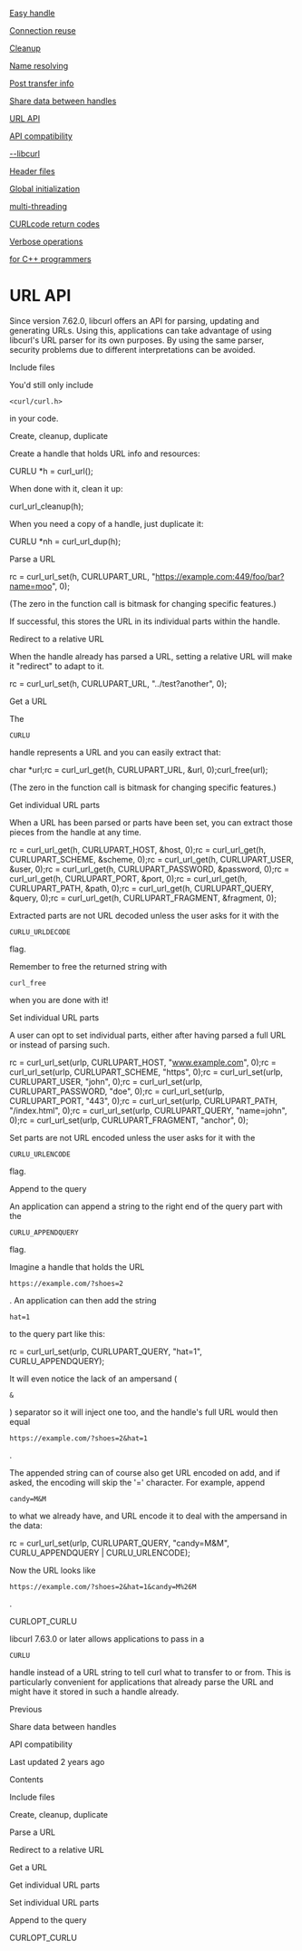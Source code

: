 <a href="easyhandle.html" class="navButton-94f2579c--pageItemWithChildrenNested-2c5d8183--navButtonClickable-161b88ca">

<span class="text-4505230f--UIH300-2063425d--textContentFamily-49a318e1--navButtonLabel-14a4968f">Easy handle</span>

</a>

<a href="connectionreuse.html" class="navButton-94f2579c--pageItemWithChildrenNested-2c5d8183--navButtonClickable-161b88ca">

<span class="text-4505230f--UIH300-2063425d--textContentFamily-49a318e1--navButtonLabel-14a4968f">Connection reuse</span>

</a>

<a href="cleanup.html" class="navButton-94f2579c--pageItemWithChildrenNested-2c5d8183--navButtonClickable-161b88ca">

<span class="text-4505230f--UIH300-2063425d--textContentFamily-49a318e1--navButtonLabel-14a4968f">Cleanup</span>

</a>

<a href="names.html" class="navButton-94f2579c--pageItemWithChildrenNested-2c5d8183--navButtonClickable-161b88ca">

<span class="text-4505230f--UIH300-2063425d--textContentFamily-49a318e1--navButtonLabel-14a4968f">Name resolving</span>

</a>

<a href="getinfo.html" class="navButton-94f2579c--pageItemWithChildrenNested-2c5d8183--navButtonClickable-161b88ca">

<span class="text-4505230f--UIH300-2063425d--textContentFamily-49a318e1--navButtonLabel-14a4968f">Post transfer info</span>

</a>

<a href="sharing.html" class="navButton-94f2579c--pageItemWithChildrenNested-2c5d8183--navButtonClickable-161b88ca">

<span class="text-4505230f--UIH300-2063425d--textContentFamily-49a318e1--navButtonLabel-14a4968f">Share data between handles</span>

</a>

<a href="url.html" class="navButton-94f2579c--pageItemWithChildrenNested-2c5d8183--navButtonClickable-161b88ca--navButtonOpened-6a88552e">

<span class="text-4505230f--UIH300-2063425d--textContentFamily-49a318e1--navButtonLabel-14a4968f">URL API</span>

</a>

<a href="api.html" class="navButton-94f2579c--pageItemWithChildrenNested-2c5d8183--navButtonClickable-161b88ca">

<span class="text-4505230f--UIH300-2063425d--textContentFamily-49a318e1--navButtonLabel-14a4968f">API compatibility</span>

</a>

<a href="libcurl.html" class="navButton-94f2579c--pageItemWithChildrenNested-2c5d8183--navButtonClickable-161b88ca">

<span class="text-4505230f--UIH300-2063425d--textContentFamily-49a318e1--navButtonLabel-14a4968f">--libcurl</span>

</a>

<a href="headers.html" class="navButton-94f2579c--pageItemWithChildrenNested-2c5d8183--navButtonClickable-161b88ca">

<span class="text-4505230f--UIH300-2063425d--textContentFamily-49a318e1--navButtonLabel-14a4968f">Header files</span>

</a>

<a href="globalinit.html" class="navButton-94f2579c--pageItemWithChildrenNested-2c5d8183--navButtonClickable-161b88ca">

<span class="text-4505230f--UIH300-2063425d--textContentFamily-49a318e1--navButtonLabel-14a4968f">Global initialization</span>

</a>

<a href="threading.html" class="navButton-94f2579c--pageItemWithChildrenNested-2c5d8183--navButtonClickable-161b88ca">

<span class="text-4505230f--UIH300-2063425d--textContentFamily-49a318e1--navButtonLabel-14a4968f">multi-threading</span>

</a>

<a href="curlcode.html" class="navButton-94f2579c--pageItemWithChildrenNested-2c5d8183--navButtonClickable-161b88ca">

<span class="text-4505230f--UIH300-2063425d--textContentFamily-49a318e1--navButtonLabel-14a4968f">CURLcode return codes</span>

</a>

<a href="verbose.html" class="navButton-94f2579c--pageItemWithChildrenNested-2c5d8183--navButtonClickable-161b88ca">

<span class="text-4505230f--UIH300-2063425d--textContentFamily-49a318e1--navButtonLabel-14a4968f">Verbose operations</span>

</a>

<a href="cplusplus.html" class="navButton-94f2579c--pageItemWithChildrenNested-2c5d8183--navButtonClickable-161b88ca">

<span class="text-4505230f--UIH300-2063425d--textContentFamily-49a318e1--navButtonLabel-14a4968f">for C++ programmers</span>

</a>

# <span class="text-4505230f--DisplayH900-bfb998fa--textContentFamily-49a318e1">URL API</span>

<span class="text-4505230f--UIH300-2063425d--textUIFamily-5ebd8e40--text-8ee2c8b2">

</span>

<span class="text-4505230f--UIH300-2063425d--textUIFamily-5ebd8e40--text-8ee2c8b2">

</span>

<span class="text-4505230f--TextH400-3033861f--textContentFamily-49a318e1">

<span data-key="0728533b55464c3eb1f3871bb4a95ea2">

<span data-offset-key="0728533b55464c3eb1f3871bb4a95ea2:0">Since version 7.62.0, libcurl offers an API for parsing, updating and generating URLs. Using this, applications can take advantage of using libcurl's URL parser for its own purposes. By using the same parser, security problems due to different interpretations can be avoided.</span>

</span>

</span>

<span class="text-4505230f--HeadingH700-04e1a2a3--textContentFamily-49a318e1">

<span data-key="0ac02092041545b0bd1b70baaabca5fd">

<span data-offset-key="0ac02092041545b0bd1b70baaabca5fd:0">Include files</span>

</span>

</span>

<span class="text-4505230f--TextH400-3033861f--textContentFamily-49a318e1">

<span data-key="9c7e483d76484c6ba7185ecbec69d9fa">

<span data-offset-key="9c7e483d76484c6ba7185ecbec69d9fa:0">You'd still only include </span>

<span data-offset-key="9c7e483d76484c6ba7185ecbec69d9fa:1">`<curl/curl.h>`</span>

<span data-offset-key="9c7e483d76484c6ba7185ecbec69d9fa:2"> in your code.</span>

</span>

</span>

<span class="text-4505230f--HeadingH700-04e1a2a3--textContentFamily-49a318e1">

<span data-key="b4663225ff9344d783c75eab5c396fe5">

<span data-offset-key="b4663225ff9344d783c75eab5c396fe5:0">Create, cleanup, duplicate</span>

</span>

</span>

<span class="text-4505230f--TextH400-3033861f--textContentFamily-49a318e1">

<span data-key="b391a05a927049d4bb0cc4224793886f">

<span data-offset-key="b391a05a927049d4bb0cc4224793886f:0">Create a handle that holds URL info and resources:</span>

</span>

</span> CURLU \*h = curl_url();<span class="text-4505230f--TextH400-3033861f--textContentFamily-49a318e1">

<span data-key="010ae425e22241489c0d0254c23a820c">

<span data-offset-key="010ae425e22241489c0d0254c23a820c:0">When done with it, clean it up:</span>

</span>

</span> curl_url_cleanup(h);<span class="text-4505230f--TextH400-3033861f--textContentFamily-49a318e1">

<span data-key="415ff41f472a4f429f0724b5e2e273b7">

<span data-offset-key="415ff41f472a4f429f0724b5e2e273b7:0">When you need a copy of a handle, just duplicate it:</span>

</span>

</span> CURLU \*nh = curl_url_dup(h);<span class="text-4505230f--HeadingH700-04e1a2a3--textContentFamily-49a318e1">

<span data-key="f465cecbd34644ea9993f7a4d05d0603">

<span data-offset-key="f465cecbd34644ea9993f7a4d05d0603:0">Parse a URL</span>

</span>

</span> rc = curl_url_set(h, CURLUPART_URL, "https://example.com:449/foo/bar?name=moo", 0);<span class="text-4505230f--TextH400-3033861f--textContentFamily-49a318e1">

<span data-key="46b26c9b80c948038481ef74982b7b76">

<span data-offset-key="46b26c9b80c948038481ef74982b7b76:0">(The zero in the function call is bitmask for changing specific features.)</span>

</span>

</span>

<span class="text-4505230f--TextH400-3033861f--textContentFamily-49a318e1">

<span data-key="1cd200a5813f44f9bd52c13bc91d7323">

<span data-offset-key="1cd200a5813f44f9bd52c13bc91d7323:0">If successful, this stores the URL in its individual parts within the handle.</span>

</span>

</span>

<span class="text-4505230f--HeadingH700-04e1a2a3--textContentFamily-49a318e1">

<span data-key="08829319028441889890164407545c09">

<span data-offset-key="08829319028441889890164407545c09:0">Redirect to a relative URL</span>

</span>

</span>

<span class="text-4505230f--TextH400-3033861f--textContentFamily-49a318e1">

<span data-key="b378d428f88148109f31c1e80289e044">

<span data-offset-key="b378d428f88148109f31c1e80289e044:0">When the handle already has parsed a URL, setting a relative URL will make it "redirect" to adapt to it.</span>

</span>

</span> rc = curl_url_set(h, CURLUPART_URL, "../test?another", 0);<span class="text-4505230f--HeadingH700-04e1a2a3--textContentFamily-49a318e1">

<span data-key="231641af1c974fa595d94344588b4599">

<span data-offset-key="231641af1c974fa595d94344588b4599:0">Get a URL</span>

</span>

</span>

<span class="text-4505230f--TextH400-3033861f--textContentFamily-49a318e1">

<span data-key="f7d625312efa41af83b4737441461049">

<span data-offset-key="f7d625312efa41af83b4737441461049:0">The </span>

<span data-offset-key="f7d625312efa41af83b4737441461049:1">`CURLU`</span>

<span data-offset-key="f7d625312efa41af83b4737441461049:2"> handle represents a URL and you can easily extract that:</span>

</span>

</span> char \*url;rc = curl_url_get(h, CURLUPART_URL, &url, 0);curl_free(url);<span class="text-4505230f--TextH400-3033861f--textContentFamily-49a318e1">

<span data-key="57fbc9d607984d618befeae142cebb02">

<span data-offset-key="57fbc9d607984d618befeae142cebb02:0">(The zero in the function call is bitmask for changing specific features.)</span>

</span>

</span>

<span class="text-4505230f--HeadingH700-04e1a2a3--textContentFamily-49a318e1">

<span data-key="d695f6a48b814a42ab3a2cc16d574493">

<span data-offset-key="d695f6a48b814a42ab3a2cc16d574493:0">Get individual URL parts</span>

</span>

</span>

<span class="text-4505230f--TextH400-3033861f--textContentFamily-49a318e1">

<span data-key="8fa3ad516b514b4baa8f926993efc49e">

<span data-offset-key="8fa3ad516b514b4baa8f926993efc49e:0">When a URL has been parsed or parts have been set, you can extract those pieces from the handle at any time.</span>

</span>

</span> rc = curl_url_get(h, CURLUPART_HOST, &host, 0);rc = curl_url_get(h, CURLUPART_SCHEME, &scheme, 0);rc = curl_url_get(h, CURLUPART_USER, &user, 0);rc = curl_url_get(h, CURLUPART_PASSWORD, &password, 0);rc = curl_url_get(h, CURLUPART_PORT, &port, 0);rc = curl_url_get(h, CURLUPART_PATH, &path, 0);rc = curl_url_get(h, CURLUPART_QUERY, &query, 0);rc = curl_url_get(h, CURLUPART_FRAGMENT, &fragment, 0);<span class="text-4505230f--TextH400-3033861f--textContentFamily-49a318e1">

<span data-key="90cb4881ed194d5299412b51867d3292">

<span data-offset-key="90cb4881ed194d5299412b51867d3292:0">Extracted parts are not URL decoded unless the user asks for it with the </span>

<span data-offset-key="90cb4881ed194d5299412b51867d3292:1">`CURLU_URLDECODE`</span>

<span data-offset-key="90cb4881ed194d5299412b51867d3292:2"> flag.</span>

</span>

</span>

<span class="text-4505230f--TextH400-3033861f--textContentFamily-49a318e1">

<span data-key="71c3abf482a04ac5962d8e104c9e8d76">

<span data-offset-key="71c3abf482a04ac5962d8e104c9e8d76:0">Remember to free the returned string with </span>

<span data-offset-key="71c3abf482a04ac5962d8e104c9e8d76:1">`curl_free`</span>

<span data-offset-key="71c3abf482a04ac5962d8e104c9e8d76:2"> when you are done with it!</span>

</span>

</span>

<span class="text-4505230f--HeadingH700-04e1a2a3--textContentFamily-49a318e1">

<span data-key="69c75fa5538c4d6a85ce2a49ef5454e9">

<span data-offset-key="69c75fa5538c4d6a85ce2a49ef5454e9:0">Set individual URL parts</span>

</span>

</span>

<span class="text-4505230f--TextH400-3033861f--textContentFamily-49a318e1">

<span data-key="c5646670e006488ab29f3bdac898cdcb">

<span data-offset-key="c5646670e006488ab29f3bdac898cdcb:0">A user can opt to set individual parts, either after having parsed a full URL or instead of parsing such.</span>

</span>

</span> rc = curl_url_set(urlp, CURLUPART_HOST, "www.example.com", 0);rc = curl_url_set(urlp, CURLUPART_SCHEME, "https", 0);rc = curl_url_set(urlp, CURLUPART_USER, "john", 0);rc = curl_url_set(urlp, CURLUPART_PASSWORD, "doe", 0);rc = curl_url_set(urlp, CURLUPART_PORT, "443", 0);rc = curl_url_set(urlp, CURLUPART_PATH, "/index.html", 0);rc = curl_url_set(urlp, CURLUPART_QUERY, "name=john", 0);rc = curl_url_set(urlp, CURLUPART_FRAGMENT, "anchor", 0);<span class="text-4505230f--TextH400-3033861f--textContentFamily-49a318e1">

<span data-key="28cf6742152f4437a5f0d6fe4ea1287b">

<span data-offset-key="28cf6742152f4437a5f0d6fe4ea1287b:0">Set parts are not URL encoded unless the user asks for it with the </span>

<span data-offset-key="28cf6742152f4437a5f0d6fe4ea1287b:1">`CURLU_URLENCODE`</span>

<span data-offset-key="28cf6742152f4437a5f0d6fe4ea1287b:2"> flag.</span>

</span>

</span>

<span class="text-4505230f--HeadingH700-04e1a2a3--textContentFamily-49a318e1">

<span data-key="46bffdce79744e619ec0e36729bc025c">

<span data-offset-key="46bffdce79744e619ec0e36729bc025c:0">Append to the query</span>

</span>

</span>

<span class="text-4505230f--TextH400-3033861f--textContentFamily-49a318e1">

<span data-key="cd305dcb44624e569a63f3ca77779481">

<span data-offset-key="cd305dcb44624e569a63f3ca77779481:0">An application can append a string to the right end of the query part with the </span>

<span data-offset-key="cd305dcb44624e569a63f3ca77779481:1">`CURLU_APPENDQUERY`</span>

<span data-offset-key="cd305dcb44624e569a63f3ca77779481:2"> flag.</span>

</span>

</span>

<span class="text-4505230f--TextH400-3033861f--textContentFamily-49a318e1">

<span data-key="d53781a2fd714a6aa1035f4de3f074b4">

<span data-offset-key="d53781a2fd714a6aa1035f4de3f074b4:0">Imagine a handle that holds the URL </span>

<span data-offset-key="d53781a2fd714a6aa1035f4de3f074b4:1">`https://example.com/?shoes=2`</span>

<span data-offset-key="d53781a2fd714a6aa1035f4de3f074b4:2">. An application can then add the string </span>

<span data-offset-key="d53781a2fd714a6aa1035f4de3f074b4:3">`hat=1`</span>

<span data-offset-key="d53781a2fd714a6aa1035f4de3f074b4:4"> to the query part like this:</span>

</span>

</span> rc = curl_url_set(urlp, CURLUPART_QUERY, "hat=1", CURLU_APPENDQUERY);<span class="text-4505230f--TextH400-3033861f--textContentFamily-49a318e1">

<span data-key="ac513f77af0f458cac9b870e3440fe33">

<span data-offset-key="ac513f77af0f458cac9b870e3440fe33:0">It will even notice the lack of an ampersand (</span>

<span data-offset-key="ac513f77af0f458cac9b870e3440fe33:1">`&`</span>

<span data-offset-key="ac513f77af0f458cac9b870e3440fe33:2">) separator so it will inject one too, and the handle's full URL would then equal </span>

<span data-offset-key="ac513f77af0f458cac9b870e3440fe33:3">`https://example.com/?shoes=2&hat=1`</span>

<span data-offset-key="ac513f77af0f458cac9b870e3440fe33:4">.</span>

</span>

</span>

<span class="text-4505230f--TextH400-3033861f--textContentFamily-49a318e1">

<span data-key="d9c0066a63e84b638f68c71fc1edbb8e">

<span data-offset-key="d9c0066a63e84b638f68c71fc1edbb8e:0">The appended string can of course also get URL encoded on add, and if asked, the encoding will skip the '=' character. For example, append </span>

<span data-offset-key="d9c0066a63e84b638f68c71fc1edbb8e:1">`candy=M&M`</span>

<span data-offset-key="d9c0066a63e84b638f68c71fc1edbb8e:2"> to what we already have, and URL encode it to deal with the ampersand in the data:</span>

</span>

</span> rc = curl_url_set(urlp, CURLUPART_QUERY, "candy=M&M", CURLU_APPENDQUERY | CURLU_URLENCODE);<span class="text-4505230f--TextH400-3033861f--textContentFamily-49a318e1">

<span data-key="db1b5b9399284edcb42d53c78e9bb5ef">

<span data-offset-key="db1b5b9399284edcb42d53c78e9bb5ef:0">Now the URL looks like </span>

<span data-offset-key="db1b5b9399284edcb42d53c78e9bb5ef:1">`https://example.com/?shoes=2&hat=1&candy=M%26M`</span>

<span data-offset-key="db1b5b9399284edcb42d53c78e9bb5ef:2">.</span>

</span>

</span>

<span class="text-4505230f--HeadingH700-04e1a2a3--textContentFamily-49a318e1">

<span data-key="9b8b40dec76c43f4bea977df0b0df539">

<span data-offset-key="9b8b40dec76c43f4bea977df0b0df539:0">CURLOPT_CURLU</span>

</span>

</span>

<span class="text-4505230f--TextH400-3033861f--textContentFamily-49a318e1">

<span data-key="bbfdfb53c0524aeba95baadd52865706">

<span data-offset-key="bbfdfb53c0524aeba95baadd52865706:0">libcurl 7.63.0 or later allows applications to pass in a </span>

<span data-offset-key="bbfdfb53c0524aeba95baadd52865706:1">`CURLU`</span>

<span data-offset-key="bbfdfb53c0524aeba95baadd52865706:2"> handle instead of a URL string to tell curl what to transfer to or from. This is particularly convenient for applications that already parse the URL and might have it stored in such a handle already.</span>

</span>

</span>

<a href="sharing.html" class="reset-3c756112--card-6570f064--whiteCard-fff091a4--cardPrevious-56a5e674">

</a>

<span class="text-4505230f--TextH200-a3425406--textContentFamily-49a318e1">Previous</span>

<span class="text-4505230f--UIH400-4e41e82a--textContentFamily-49a318e1">Share data between handles</span>

<a href="api.html" class="reset-3c756112--card-6570f064--whiteCard-fff091a4--cardNext-19241c42">

</a>

<span class="text-4505230f--UIH400-4e41e82a--textContentFamily-49a318e1">API compatibility</span>

<span class="text-4505230f--TextH200-a3425406--textContentFamily-49a318e1">Last updated 2 years ago</span>

<span class="text-4505230f--InfoH100-1e92e1d1--textContentFamily-49a318e1">Contents</span>

<a href="url.html#include-files" class="reset-3c756112--menuItem-aa02f6ec--menuItemLight-757d5235--menuItemInline-173bdf97--pageTocItem-f4427024">

</a>

<span class="text-4505230f--UIH300-2063425d--textContentFamily-49a318e1">

<span class="text-4505230f--UIH200-50ead35f--textContentFamily-49a318e1">Include files</span>

</span>

<a href="url.html#create-cleanup-duplicate" class="reset-3c756112--menuItem-aa02f6ec--menuItemLight-757d5235--menuItemInline-173bdf97--pageTocItem-f4427024">

</a>

<span class="text-4505230f--UIH300-2063425d--textContentFamily-49a318e1">

<span class="text-4505230f--UIH200-50ead35f--textContentFamily-49a318e1">Create, cleanup, duplicate</span>

</span>

<a href="url.html#parse-a-url" class="reset-3c756112--menuItem-aa02f6ec--menuItemLight-757d5235--menuItemInline-173bdf97--pageTocItem-f4427024">

</a>

<span class="text-4505230f--UIH300-2063425d--textContentFamily-49a318e1">

<span class="text-4505230f--UIH200-50ead35f--textContentFamily-49a318e1">Parse a URL</span>

</span>

<a href="url.html#redirect-to-a-relative-url" class="reset-3c756112--menuItem-aa02f6ec--menuItemLight-757d5235--menuItemInline-173bdf97--pageTocItem-f4427024">

</a>

<span class="text-4505230f--UIH300-2063425d--textContentFamily-49a318e1">

<span class="text-4505230f--UIH200-50ead35f--textContentFamily-49a318e1">Redirect to a relative URL</span>

</span>

<a href="url.html#get-a-url" class="reset-3c756112--menuItem-aa02f6ec--menuItemLight-757d5235--menuItemInline-173bdf97--pageTocItem-f4427024">

</a>

<span class="text-4505230f--UIH300-2063425d--textContentFamily-49a318e1">

<span class="text-4505230f--UIH200-50ead35f--textContentFamily-49a318e1">Get a URL</span>

</span>

<a href="url.html#get-individual-url-parts" class="reset-3c756112--menuItem-aa02f6ec--menuItemLight-757d5235--menuItemInline-173bdf97--pageTocItem-f4427024">

</a>

<span class="text-4505230f--UIH300-2063425d--textContentFamily-49a318e1">

<span class="text-4505230f--UIH200-50ead35f--textContentFamily-49a318e1">Get individual URL parts</span>

</span>

<a href="url.html#set-individual-url-parts" class="reset-3c756112--menuItem-aa02f6ec--menuItemLight-757d5235--menuItemInline-173bdf97--pageTocItem-f4427024">

</a>

<span class="text-4505230f--UIH300-2063425d--textContentFamily-49a318e1">

<span class="text-4505230f--UIH200-50ead35f--textContentFamily-49a318e1">Set individual URL parts</span>

</span>

<a href="url.html#append-to-the-query" class="reset-3c756112--menuItem-aa02f6ec--menuItemLight-757d5235--menuItemInline-173bdf97--pageTocItem-f4427024">

</a>

<span class="text-4505230f--UIH300-2063425d--textContentFamily-49a318e1">

<span class="text-4505230f--UIH200-50ead35f--textContentFamily-49a318e1">Append to the query</span>

</span>

<a href="url.html#curlopt_curlu" class="reset-3c756112--menuItem-aa02f6ec--menuItemLight-757d5235--menuItemInline-173bdf97--pageTocItem-f4427024">

</a>

<span class="text-4505230f--UIH300-2063425d--textContentFamily-49a318e1">

<span class="text-4505230f--UIH200-50ead35f--textContentFamily-49a318e1">CURLOPT_CURLU</span>

</span>
